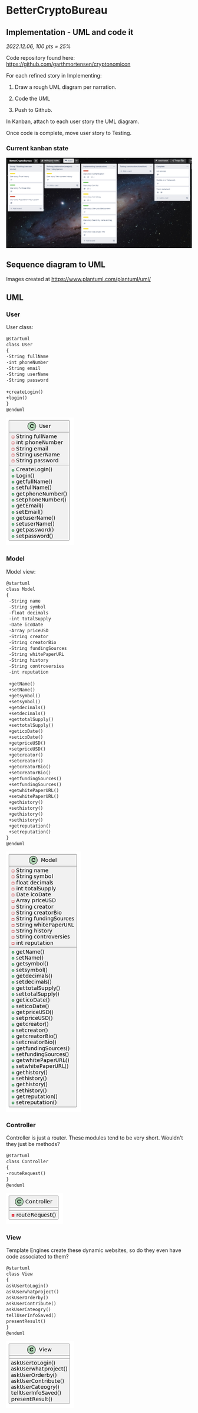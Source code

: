# BetterCryptoBureau

## Implementation - UML and code it

*2022.12.06, 100 pts = 25%*

Code repository found here: https://github.com/garthmortensen/cryptonomicon

For each refined story in Implementing:

1. Draw a rough UML diagram per narration.

2. Code the UML

3. Push to Github.

In Kanban, attach to each user story the UML diagram.

Once code is complete, move user story to Testing.

### Current kanban state

![kanban](./images/kanban_current_state.png)

## Sequence diagram to UML

Images created at https://www.plantuml.com/plantuml/uml/

## UML

### User

User class:

```plantuml
@startuml
class User
{
-String fullName
-int phoneNumber
-String email
-String userName
-String password

+createLogin()
+login()
}
@enduml
```

![plant_uml_user](./images/uml_user.png)

### Model

Model view:

```plantuml
@startuml
class Model 
{
 -String name
 -String symbol
 -float decimals
 -int totalSupply
 -Date icoDate
 -Array priceUSD
 -String creator
 -String creatorBio
 -String fundingSources
 -String whitePaperURL
 -String history
 -String controversies
 -int reputation
   
 +getName()
 +setName()
 +getsymbol()
 +setsymbol()
 +getdecimals()
 +setdecimals()
 +gettotalSupply()
 +settotalSupply()
 +geticoDate()
 +seticoDate()
 +getpriceUSD()
 +setpriceUSD()
 +getcreator()
 +setcreator()
 +getcreatorBio()
 +setcreatorBio()
 +getfundingSources()
 +setfundingSources()
 +getwhitePaperURL()
 +setwhitePaperURL()
 +gethistory()
 +sethistory()
 +gethistory()
 +sethistory()
 +getreputation()
 +setreputation()
}
@enduml
```

![plant_uml_model](./images/uml_model.png)

### Controller

Controller is just a router. These modules tend to be very short. Wouldn't they just be methods?

```plantuml
@startuml
class Controller
{
-routeRequest()
}
@enduml
```

![plant_uml_controller](./images/uml_controller.png)

### View

Template Engines create these dynamic websites, so do they even have code associated to them?

```plantuml
@startuml
class View 
{
askUsertoLogin()
askUserwhatproject()
askUserOrderby()
askUserContribute()
askUserCateogry()
tellUserInfoSaved()
presentResult()
}
@enduml
```

![plant_uml_view](./images/uml_view.png)
